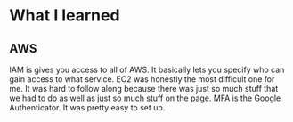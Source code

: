 # What I learned

## AWS

IAM is gives you access to all of AWS. It basically lets you specify who can
gain access to what service. EC2 was honestly the most difficult one for me.
It was hard to follow along because there was just so much stuff that we had
to do as well as just so much stuff on the page. MFA is the Google Authenticator.
It was pretty easy to set up.
